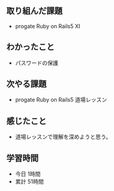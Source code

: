 ## 取り組んだ課題
- progate Ruby on Rails5 Ⅺ
## わかったこと
- パスワードの保護
## 次やる課題
- progate Ruby on Rails5 道場レッスン
## 感じたこと
- 道場レッスンで理解を深めようと思う。
## 学習時間
- 今日 1時間
- 累計 51時間
